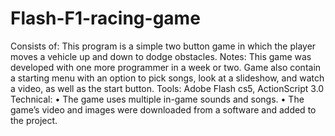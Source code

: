﻿# Flash-F1-racing-game
Consists of:
This program is a simple two button game in which the player moves a vehicle up and down to dodge obstacles.
Notes:
This game was developed with one more programmer in a week or two. Game also contain a starting menu with an option to pick songs, look at a slideshow, and watch a video, as well as the start button.
Tools: Adobe Flash cs5, ActionScript 3.0
Technical:
• The game uses multiple in-game sounds and songs.
• The game’s video and images were downloaded from a software and added to the project.
